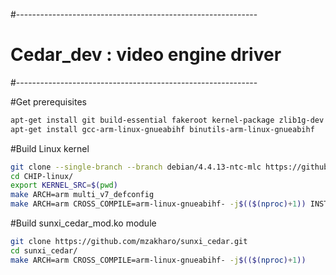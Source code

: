 #------------------------------------------------------------
# Cedar_dev : video engine driver
#------------------------------------------------------------

#Get prerequisites
```bash
apt-get install git build-essential fakeroot kernel-package zlib1g-dev libncurses5-dev lzop
apt-get install gcc-arm-linux-gnueabihf binutils-arm-linux-gnueabihf
```
#Build Linux kernel
```bash
git clone --single-branch --branch debian/4.4.13-ntc-mlc https://github.com/NextThingCo/CHIP-linux.git
cd CHIP-linux/
export KERNEL_SRC=$(pwd)
make ARCH=arm multi_v7_defconfig
make ARCH=arm CROSS_COMPILE=arm-linux-gnueabihf- -j$(($(nproc)+1)) INSTALL_MOD_PATH=$WORKSPACE modules
```
#Build sunxi_cedar_mod.ko module
```bash
git clone https://github.com/mzakharo/sunxi_cedar.git
cd sunxi_cedar/
make ARCH=arm CROSS_COMPILE=arm-linux-gnueabihf- -j$(($(nproc)+1))
```


